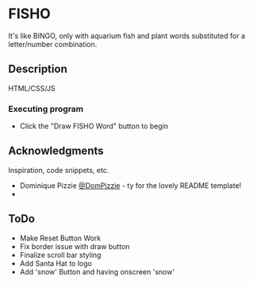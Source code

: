 # FISHO

It's like BINGO, only with aquarium fish and plant words substituted for a letter/number combination.

## Description

 HTML/CSS/JS 

<!-- ##Getting Started
### Installing

* How/where to download your program
* Any modifications needed to be made to files/folders -->

### Executing program

* Click the "Draw FISHO Word" button to begin

<!-- ## Help

Any advise for common problems or issues.
```
command to run if program contains helper info
```

## Authors

Contributors names and contact info


## Version History

* 0.2
    * Various bug fixes and optimizations
    * See [commit change]() or See [release history]()
* 0.1
    * Initial Release

## License

This project is licensed under the [NAME HERE] License - see the LICENSE.md file for details -->

## Acknowledgments

Inspiration, code snippets, etc.
* Dominique Pizzie [@DomPizzie](https://twitter.com/dompizzie) - ty for the lovely README template!
* 

## ToDo
* Make Reset Button Work
* Fix border issue with draw button
* Finalize scroll bar styling
* Add Santa Hat to logo
* Add 'snow' Button and having onscreen 'snow'
